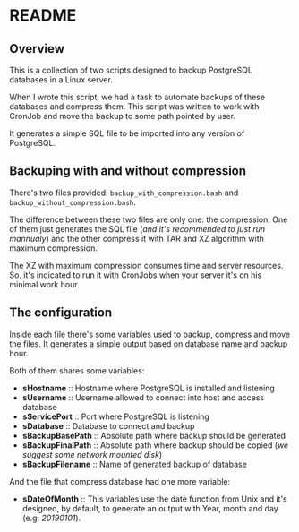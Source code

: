 # README

## Overview

This is a collection of two scripts designed to backup PostgreSQL databases in a Linux server.

When I wrote this script, we had a task to automate backups of these databases and compress them. This script was written to work with CronJob and move the backup to some path pointed by user.

It generates a simple SQL file to be imported into any version of PostgreSQL.

## Backuping with and without compression

There's two files provided: `backup_with_compression.bash` and `backup_without_compression.bash`.

The difference between these two files are only one: the compression. One of them just generates the SQL file (_and it's recommended to just run mannualy_) and the other compress it with TAR and XZ algorithm with maximum compression.

The XZ with maximum compression consumes time and server resources. So, it's indicated to run it with CronJobs when your server it's on his minimal work hour.

## The configuration

Inside each file there's some variables used to backup, compress and move the files. It generates a simple output based on database name and backup hour.

Both of them shares some variables:

- **sHostname** :: Hostname where PostgreSQL is installed and listening
- **sUsername** :: Username allowed to connect into host and access database
- **sServicePort** :: Port where PostgreSQL is listening
- **sDatabase** :: Database to connect and backup
- **sBackupBasePath** :: Absolute path where backup should be generated
- **sBackupFinalPath** :: Absolute path where backup should be copied (_we suggest some network mounted disk_)
- **sBackupFilename** :: Name of generated backup of database

And the file that compress database had one more variable:

- **sDateOfMonth** :: This variables use the date function from Unix and it's designed, by default, to generate an output with Year, month and day (e.g: _20190101_).
